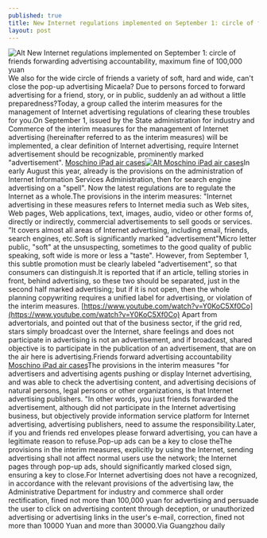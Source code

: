 ```yaml
---
published: true
title: New Internet regulations implemented on September 1: circle of friends forwarding advertising accountability, maximum fine of 100, 000 yuan
layout: post
---
```

![Alt New Internet regulations implemented on September 1: circle of friends forwarding advertising accountability, maximum fine of 100,000 yuan](https://c2.staticflickr.com/6/5801/30373834775_b71d41beb4_z.jpg)We also for the wide circle of friends a variety of soft, hard and wide, can\'t close the pop-up advertising Micaela? Due to persons forced to forward advertising for a friend, story, or in public, suddenly an ad without a little preparedness?Today, a group called the interim measures for the management of Internet advertising regulations of clearing these troubles for you.On September 1, issued by the State administration for industry and Commerce of the interim measures for the management of Internet advertising (hereinafter referred to as the interim measures) will be implemented, a clear definition of Internet advertising, require Internet advertisement should be recognizable, prominently marked \"advertisement\". [Moschino iPad air cases](http://www.polyvore.com/moschino/thing?id=158028043)[![Alt Moschino iPad air cases](http://www.nodcase.com/images/large/ipad/moschino_air094_lrg.jpg)](http://www.nodcase.com/moschino-mcdonalds-french-fries-case-for-ipad-air-p-3919.html)In early August this year, already is the provisions on the administration of Internet Information Services Administration, then for search engine advertising on a \"spell\". Now the latest regulations are to regulate the Internet as a whole.The provisions in the interim measures: \"Internet advertising in these measures refers to Internet media such as Web sites, Web pages, Web applications, text, images, audio, video or other forms of, directly or indirectly, commercial advertisements to sell goods or services. ”It covers almost all areas of Internet advertising, including email, friends, search engines, etc.Soft is significantly marked \"advertisement\"Micro letter public, \"soft\" at the unsuspecting, sometimes to the good quality of public speaking, soft wide is more or less a \"taste\". However, from September 1, this subtle promotion must be clearly labeled \"advertisement\", so that consumers can distinguish.It is reported that if an article, telling stories in front, behind advertising, so these two should be separated, just in the second half marked advertising; but if it is not open, then the whole planning copywriting requires a unified label for advertising, or violation of the interim measures. [https://www.youtube.com/watch?v=Y0KoC5Xf0Co](https://www.youtube.com/watch?v=Y0KoC5Xf0Co) Apart from advertorials, and pointed out that of the business sector, if the grid red, stars simply broadcast over the Internet, share feelings and does not participate in advertising is not an advertisement, and if broadcast, shared objective is to participate in the publication of an advertisement, that are on the air here is advertising.Friends forward advertising accountability [Moschino iPad air cases](http://www.nodcase.com/moschino-mcdonalds-french-fries-case-for-ipad-air-p-3919.html)The provisions in the interim measures \"for advertisers and advertising agents pushing or display Internet advertising, and was able to check the advertising content, and advertising decisions of natural persons, legal persons or other organizations, is that Internet advertising publishers. \"In other words, you just friends forwarded the advertisement, although did not participate in the Internet advertising business, but objectively provide information service platform for Internet advertising, advertising publishers, need to assume the responsibility.Later, if you and friends red envelopes please forward advertising, you can have a legitimate reason to refuse.Pop-up ads can be a key to close theThe provisions in the interim measures, explicitly by using the Internet, sending advertising shall not affect normal users use the network; the Internet pages through pop-up ads, should significantly marked closed sign, ensuring a key to close.For Internet advertising does not have a recognized, in accordance with the relevant provisions of the advertising law, the Administrative Department for industry and commerce shall order rectification, fined not more than 100,000 yuan for advertising and persuade the user to click on advertising content through deception, or unauthorized advertising or advertising links in the user\'s e-mail, correction, fined not more than 10000 Yuan and more than 30000.Via Guangzhou daily